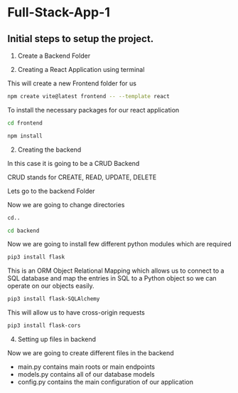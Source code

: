 # Full-Stack-App-1

## Initial steps to setup the project.

1. Create a Backend Folder

2. Creating a React Application using terminal

This will create a new Frontend folder for us

```bash
npm create vite@latest frontend -- --template react
```

To install the necessary packages for our react application

```bash
cd frontend
```

```bash
npm install
```

2. Creating the backend

In this case it is going to be a CRUD Backend

CRUD stands for CREATE, READ, UPDATE, DELETE

Lets go to the backend Folder

Now we are going to change directories

```bash
cd..
```

```bash
cd backend
```

Now we are going to install few different python modules which are required

```bash
pip3 install flask
```

This is an ORM Object Relational Mapping which allows us to connect to a SQL database and map the entries in SQL to a Python object so we can operate on our objects easily.

```bash
pip3 install flask-SQLAlchemy
```

This will allow us to have cross-origin requests

```bash
pip3 install flask-cors
```

4. Setting up files in backend

Now we are going to create different files in the backend

- main.py contains main roots or main endpoints
- models.py contains all of our database models
- config.py contains the main configuration of our application
